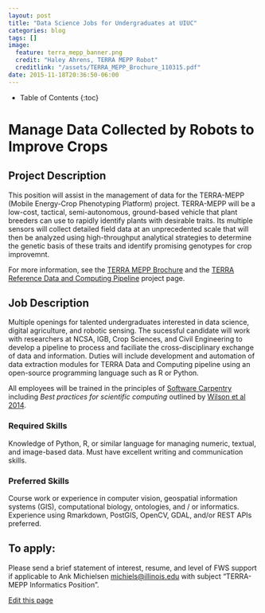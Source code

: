 ```yaml
---
layout: post
title: "Data Science Jobs for Undergraduates at UIUC"
categories: blog
tags: []
image:
  feature: terra_mepp_banner.png
  credit: "Haley Ahrens, TERRA MEPP Robot"
  creditlink: "/assets/TERRA_MEPP_Brochure_110315.pdf"
date: 2015-11-18T20:36:50-06:00
---
```



* Table of Contents
{:toc}

# Manage Data Collected by Robots to Improve Crops

## Project Description

This position will assist in the management of data for the TERRA-MEPP (Mobile Energy-Crop Phenotyping Platform) project.
TERRA-MEPP will be a low-cost, tactical, semi-autonomous, ground-based vehicle that plant breeders can use to rapidly identify plants with desirable traits.
Its multiple sensors will collect detailed field data at an unprecedented scale that will then be analyzed using high-throughput analytical strategies to determine the genetic basis of these traits and identify promising genotypes for crop improvemnt.

For more information, see the [TERRA MEPP Brochure](/assets/TERRA_MEPP_Brochure_110315.pdf) and the [TERRA Reference Data and Computing Pipeline](http://terraref.ncsa.illinois.edu) project page.

## Job Description

Multiple openings for talented undergraduates interested in data science, digital agriculture, and robotic sensing.
The sucessful candidate will work with researchers at NCSA, IGB, Crop Sciences, and Civil Engineering to develop a pipeline to process and faciliate the cross-disciplinary exchange of data and information.
Duties will include development and automation of data extraction modules for TERRA Data and Computing pipeline using an open-source programming language such as R or Python.

All employees will be trained in the principles of [Software Carpentry](http://software-carpentry.org/) including _Best practices for scientific computing_ outlined by [Wilson et al 2014](http://journals.plos.org/plosbiology/article?id=10.1371/journal.pbio.1001745).

### Required Skills

Knowledge of Python, R, or similar language for managing numeric, textual, and image-based data. Must have excellent writing and communication skills.

### Preferred Skills

Course work or experience in computer vision, geospatial information systems (GIS), computational biology, ontologies, and / or informatics.
Experience using Rmarkdown, PostGIS, OpenCV, GDAL, and/or REST APIs preferred.

## To apply:

Please send a brief statement of interest, resume, and level of FWS support if applicable to Ank Michielsen [michiels@illinois.edu](mailto:michiels@illinois.edu) with subject “TERRA-MEPP Informatics Position”.


<div class="actions">
  <a href="{{site.github.repository_url}}/edit/master/{{ page.path }}">Edit this page</a>
</div>
